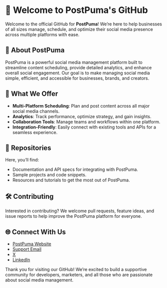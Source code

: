 # 👋 Welcome to PostPuma's GitHub

Welcome to the official GitHub for **PostPuma**! We’re here to help businesses of all sizes manage, schedule, and optimize their social media presence across multiple platforms with ease.

## 🚀 About PostPuma
PostPuma is a powerful social media management platform built to streamline content scheduling, provide detailed analytics, and enhance overall social engagement. Our goal is to make managing social media simple, efficient, and accessible for businesses, brands, and creators.

## 💼 What We Offer
- **Multi-Platform Scheduling**: Plan and post content across all major social media channels.
- **Analytics**: Track performance, optimize strategy, and gain insights.
- **Collaboration Tools**: Manage teams and workflows within one platform.
- **Integration-Friendly**: Easily connect with existing tools and APIs for a seamless experience.

## 📂 Repositories
Here, you’ll find:
- Documentation and API specs for integrating with PostPuma.
- Sample projects and code snippets.
- Resources and tutorials to get the most out of PostPuma.

## 🛠 Contributing
Interested in contributing? We welcome pull requests, feature ideas, and issue reports to help improve the PostPuma platform for everyone.

## 🌐 Connect With Us
- [PostPuma Website](https://postpuma.com)
- [Support Email](mailto:support@postpuma.com)
- [X](https://x.com/postpuma)
- [LinkedIn](https://linkedin.com/company/postpuma)

Thank you for visiting our GitHub! We’re excited to build a supportive community for developers, marketers, and all those who are passionate about social media management.
